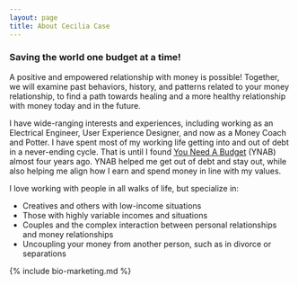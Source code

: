 ```yaml
---
layout: page
title: About Cecilia Case
---
```


### Saving the world one budget at a time!

A positive and empowered relationship with money is possible! Together, we will examine past behaviors, history, and patterns related to your money relationship, to find a path towards healing and a more healthy relationship with money today and in the future.

<!--more-->

I have wide-ranging interests and experiences, including working as an Electrical Engineer, User Experience Designer, and now as a Money Coach and Potter. I have spent most of my working life getting into and out of debt in a never-ending cycle. That is until I found [You Need A Budget](http://www.youneedabudget.com) (YNAB) almost four years ago. YNAB helped me get out of debt and stay out, while also helping me align how I earn and spend money in line with my values.

I love working with people in all walks of life, but specialize in:
- Creatives and others with low-income situations
- Those with highly variable incomes and situations
- Couples and the complex interaction between personal relationships and money relationships
- Uncoupling your money from another person, such as in divorce or separations

{% include bio-marketing.md %}